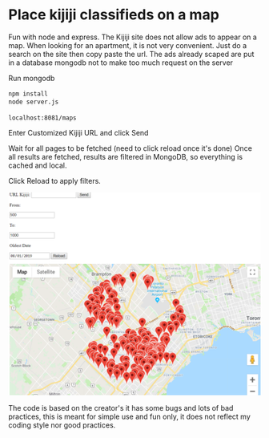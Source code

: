 # Place kijiji classifieds on a map
Fun with node and express.
The Kijiji site does not allow ads to appear on a map. When looking for an apartment, it is not very convenient.
Just do a search on the site then copy paste the url.
The ads already scaped are put in a database mongodb not to make too much request on the server

Run mongodb

```
npm install
node server.js

localhost:8081/maps
```
Enter Customized Kijiji URL and click Send

Wait for all pages to be fetched (need to click reload once it's done)
Once all results are fetched, results are filtered in MongoDB, so everything is cached and local.

Click Reload to apply filters.

![alt text](https://github.com/mdafer/kijiji_maps/blob/master/kijiji_maps.png "Kijiji maps")

The code is based on the creator's it has some bugs and lots of bad practices, this is meant for simple use and fun only, it does not reflect my coding style nor good practices.
